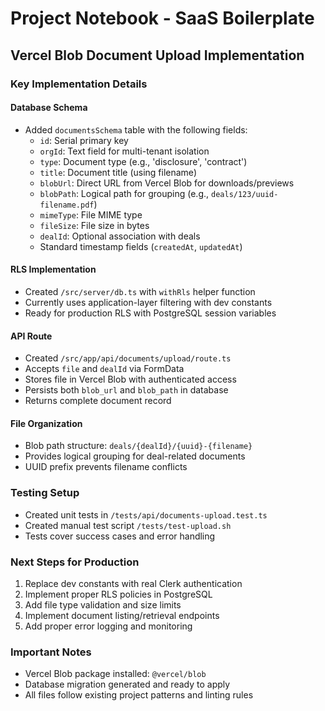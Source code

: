 # Project Notebook - SaaS Boilerplate

## Vercel Blob Document Upload Implementation

### Key Implementation Details

#### Database Schema
- Added `documentsSchema` table with the following fields:
  - `id`: Serial primary key
  - `orgId`: Text field for multi-tenant isolation
  - `type`: Document type (e.g., 'disclosure', 'contract')
  - `title`: Document title (using filename)
  - `blobUrl`: Direct URL from Vercel Blob for downloads/previews
  - `blobPath`: Logical path for grouping (e.g., `deals/123/uuid-filename.pdf`)
  - `mimeType`: File MIME type
  - `fileSize`: File size in bytes
  - `dealId`: Optional association with deals
  - Standard timestamp fields (`createdAt`, `updatedAt`)

#### RLS Implementation
- Created `/src/server/db.ts` with `withRls` helper function
- Currently uses application-layer filtering with dev constants
- Ready for production RLS with PostgreSQL session variables

#### API Route
- Created `/src/app/api/documents/upload/route.ts`
- Accepts `file` and `dealId` via FormData
- Stores file in Vercel Blob with authenticated access
- Persists both `blob_url` and `blob_path` in database
- Returns complete document record

#### File Organization
- Blob path structure: `deals/{dealId}/{uuid}-{filename}`
- Provides logical grouping for deal-related documents
- UUID prefix prevents filename conflicts

### Testing Setup
- Created unit tests in `/tests/api/documents-upload.test.ts`
- Created manual test script `/tests/test-upload.sh`
- Tests cover success cases and error handling

### Next Steps for Production
1. Replace dev constants with real Clerk authentication
2. Implement proper RLS policies in PostgreSQL
3. Add file type validation and size limits
4. Implement document listing/retrieval endpoints
5. Add proper error logging and monitoring

### Important Notes
- Vercel Blob package installed: `@vercel/blob`
- Database migration generated and ready to apply
- All files follow existing project patterns and linting rules
